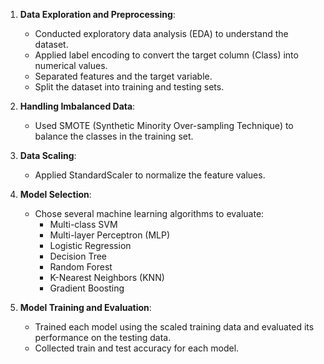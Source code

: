 
1. **Data Exploration and Preprocessing**:
   - Conducted exploratory data analysis (EDA) to understand the dataset.
   - Applied label encoding to convert the target column (Class) into numerical values.
   - Separated features and the target variable.
   - Split the dataset into training and testing sets.

2. **Handling Imbalanced Data**:
   - Used SMOTE (Synthetic Minority Over-sampling Technique) to balance the classes in the training set.

3. **Data Scaling**:
   - Applied StandardScaler to normalize the feature values.

4. **Model Selection**:
   - Chose several machine learning algorithms to evaluate:
     - Multi-class SVM
     - Multi-layer Perceptron (MLP)
     - Logistic Regression
     - Decision Tree
     - Random Forest
     - K-Nearest Neighbors (KNN)
     - Gradient Boosting

5. **Model Training and Evaluation**:
   - Trained each model using the scaled training data and evaluated its performance on the testing data.
   - Collected train and test accuracy for each model.
